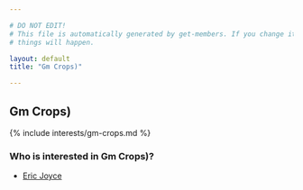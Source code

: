 ```yaml
---

# DO NOT EDIT!
# This file is automatically generated by get-members. If you change it, bad
# things will happen.

layout: default
title: "Gm Crops)"

---
```


## Gm Crops)

{% include interests/gm-crops.md %}

### Who is interested in Gm Crops)?


* [Eric Joyce](/members/eric-joyce.html)
